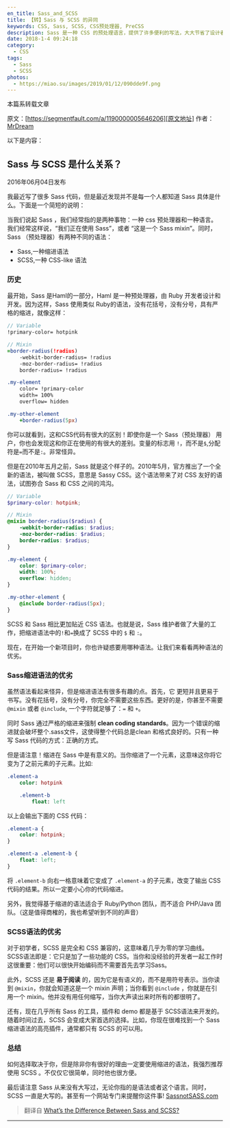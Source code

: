 ```yaml
---
en_title: Sass_and_SCSS
title: 【转】Sass 与 SCSS 的异同
keywords: CSS, Sass, SCSS, CSS预处理器, PreCSS
description: Sass 是一种 CSS 的预处理语言，提供了许多便利的写法，大大节省了设计者的时间，使得CSS的开发变得简单和可维护。SCSS 是 Sass 引入的新语法，其语法完全兼容 CSS3，并且继承了 Sass 的强大功能。也就是说，任何标准的 CSS3 样式表都是具有相同语义的有效的 SCSS 文件。
date: 2018-1-4 09:24:18
category:
  - CSS
tags:
  - Sass
  - SCSS
photos:
  - https://miao.su/images/2019/01/12/090dde9f.png
---
```


本篇系转载文章

原文：[https://segmentfault.com/a/1190000005646206][原文地址]
作者：[MrDream][原文作者]

以下是内容：

## Sass 与 SCSS 是什么关系？
2016年06月04日发布

我最近写了很多 Sass 代码，但是最近发现并不是每一个人都知道 Sass 具体是什么。下面是一个简短的说明：

当我们说起 Sass ，我们经常指的是两种事物：一种 css 预处理器和一种语言。我们经常这样说，“我们正在使用 Sass”，或者 “这是一个 Sass mixin”。同时，Sass （预处理器）有两种不同的语法：

<!-- more -->
- Sass,一种缩进语法
- SCSS,一种 CSS-like 语法

### 历史

最开始，Sass 是Haml的一部分，Haml 是一种预处理器，由 Ruby 开发者设计和开发。因为这样，Sass 使用类似 Ruby的语法，没有花括号，没有分号，具有严格的缩进，就像这样：

```sass
// Variable
!primary-color= hotpink

// Mixin
=border-radius(!radius)
    -webkit-border-radius= !radius
    -moz-border-radius= !radius
    border-radius= !radius

.my-element
    color= !primary-color
    width= 100%
    overflow= hidden

.my-other-element
    +border-radius(5px)
```

你可以就看到，这和CSS代码有很大的区别！即使你是一个 Sass（预处理器） 用户，你也会发现这和你正在使用的有很大的差别。变量的标志用 `!`，而不是`$`,分配符是`=`而不是`:`。非常怪异。

但是在2010年五月之前，Sass 就是这个样子的。2010年5月，官方推出了一个全新的语法，被叫做 SCSS，意思是 Sassy CSS。这个语法带来了对 CSS 友好的语法，试图弥合 Sass 和 CSS 之间的鸿沟。

```scss
// Variable
$primary-color: hotpink;

// Mixin
@mixin border-radius($radius) {
    -webkit-border-radius: $radius;
    -moz-border-radius: $radius;
    border-radius: $radius;
}

.my-element {
    color: $primary-color;
    width: 100%;
    overflow: hidden;
}

.my-other-element {
    @include border-radius(5px);
}
```

SCSS 和 Sass 相比更加贴近 CSS 语法。也就是说，Sass 维护者做了大量的工作，把缩进语法中的`!`和`=`换成了 SCSS 中的 `$` 和 `:`。

现在，在开始一个新项目时，你也许疑惑要用哪种语法。让我们来看看两种语法的优劣。

### Sass缩进语法的优劣

虽然语法看起来怪异，但是缩进语法有很多有趣的点。首先，它 更短并且更易于书写。没有花括号，没有分号，你完全不需要这些东西。更好的是，你甚至不需要`@mixin` 或者 `@include`, 一个字符就足够了：`=` 和 `+`。

同时 Sass 通过严格的缩进来强制 **clean coding standards**。因为一个错误的缩进就会破坏整个.sass文件，这使得整个代码总是clean 和格式良好的。只有一种写 Sass 代码的方式：正确的方式。

但是请注意！缩进在 Sass 中是有意义的。当你缩进了一个元素，这意味这你将它变为了之前元素的子元素。比如:

```sass
.element-a
    color: hotpink

    .element-b
        float: left
```

以上会输出下面的 CSS 代码：

```css
.element-a {
    color: hotpink;
}

.element-a .element-b {
    float: left;
}
```

将 `.element-b` 向右一格意味着它变成了 `.element-a` 的子元素，改变了输出 CSS 代码的结果。所以一定要小心你的代码缩进。

另外，我觉得基于缩进的语法适合于 Ruby/Python 团队，而不适合 PHP/Java 团队。（这是值得商榷的，我也希望听到不同的声音）

### SCSS语法的优劣

对于初学者，SCSS 是完全和 CSS 兼容的，这意味着几乎为零的学习曲线。SCSS语法即是：它只是加了一些功能的 CSS。当你和没经验的开发者一起工作时这很重要：他们可以很快开始编码而不需要首先去学习Sass。

此外，SCSS 还是 **易于阅读** 的，因为它是有语义的，而不是用符号表示。当你读到 `@mixin`，你就会知道这是一个 mixin 声明；当你看到 `@include` ，你就是在引用一个 mixin。他并没有用任何缩写，当你大声读出来时所有的都很明了。

还有，现在几乎所有 Sass 的工具，插件和 demo 都是基于 SCSS语法来开发的。随着时间过去，SCSS 会变成大家首选的选择。比如，你现在很难找到一个 Sass 缩进语法的高亮插件，通常都只有 SCSS 的可以用。

### 总结

如何选择取决于你，但是除非你有很好的理由一定要使用缩进的语法，我强烈推荐使用 SCSS 。不仅仅它很简单，同时他也很方便。

最后请注意 Sass 从来没有大写过，无论你指的是语法或者这个语言。同时， SCSS 一直是大写的。甚至有一个网站专门来提醒你这件事! [SassnotSASS.com](http://SassnotSASS.com/)

> 翻译自 [What’s the Difference Between Sass and SCSS?][英文原地址]

-----
[原文地址]: https://segmentfault.com/a/1190000005646206
[原文作者]: https://segmentfault.com/u/mrdream
[英文原地址]: https://www.sitepoint.com/whats-difference-sass-scss/
